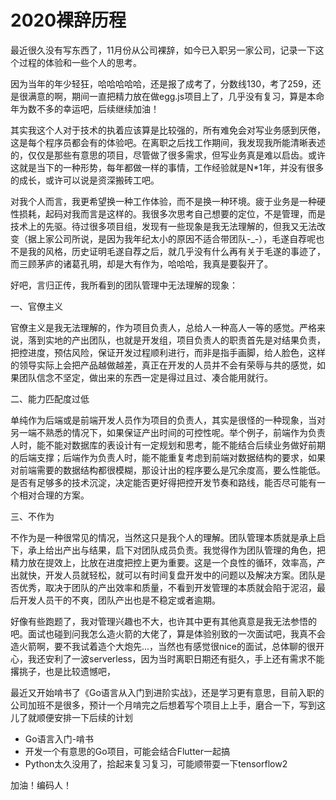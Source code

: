 # 2020裸辞历程

最近很久没有写东西了，11月份从公司裸辞，如今已入职另一家公司，记录一下这个过程的体验和一些个人的思考。

因为当年的年少轻狂，哈哈哈哈哈，还是报了成考了，分数线130，考了259，还是很满意的啊，期间一直把精力放在做egg.js项目上了，几乎没有复习，算是本命年为数不多的幸运吧，后续继续加油！

其实我这个人对于技术的执着应该算是比较强的，所有难免会对写业务感到厌倦，这是每个程序员都会有的体验吧。在离职之后找工作期间，我发现我所能清晰表述的，仅仅是那些有意思的项目，尽管做了很多需求，但写业务真是难以启齿。或许这就是当下的一种形势，每年都做一样的事情，工作经验就是N\*1年，并没有很多的成长，或许可以说是资深搬砖工吧。

对我个人而言，我更希望换一种工作体验，而不是换一种环境。疲于业务是一种硬性损耗，起码对我而言是这样的。我很多次思考自己想要的定位，不是管理，而是技术上的先驱。待过很多项目组，发现有一些现象是我无法理解的，但我又无法改变（据上家公司所说，是因为我年纪太小的原因不适合带团队-\_-），毛遂自荐呢也不是我的风格，历史证明毛遂自荐之后，就几乎没有什么再有关于毛遂的事迹了，而三顾茅庐的诸葛孔明，却是大有作为，哈哈哈，我真是要裂开了。

好吧，言归正传，我所看到的团队管理中无法理解的现象：

一、官僚主义

官僚主义是我无法理解的，作为项目负责人，总给人一种高人一等的感觉。严格来说，落到实地的产出团队，也就是开发组，项目负责人的职责首先是对结果负责，把控进度，预估风险，保证开发过程顺利进行，而非是指手画脚，给人脸色，这样的领导实际上会把产品越做越差，真正在开发的人员并不会有荣辱与共的感觉，如果团队信念不坚定，做出来的东西一定是得过且过、凑合能用就行。

二、能力匹配度过低

单纯作为后端或是前端开发人员作为项目的负责人，其实是很怪的一种现象，当对另一端不熟悉的情况下，如果保证产出时间的可控性呢。举个例子，前端作为负责人时，能不能对数据库的表设计有一定规划和思考，能不能结合后续业务做好前期的后端支撑；后端作为负责人时，能不能重复考虑到前端对数据结构的要求，如果对前端需要的数据结构都很模糊，那设计出的程序要么是冗余度高，要么性能低。是否有足够多的技术沉淀，决定能否更好得把控开发节奏和路线，能否尽可能有一个相对合理的方案。

三、不作为

不作为是一种很常见的情况，当然这只是我个人的理解。团队管理本质就是承上启下，承上给出产出与结果，启下对团队成员负责。我觉得作为团队管理的角色，把精力放在提效上，比放在进度把控上更为重要。这是一个良性的循环，效率高，产出就快，开发人员就轻松，就可以有时间复盘开发中的问题以及解决方案。团队是否优秀，取决于团队的产出效率和质量，不看到开发管理的本质就会陷于泥沼，最后开发人员干的不爽，团队产出也是不稳定或者逾期。

好像有些跑题了，我对管理兴趣也不大，也许其中更有其他真意是我无法参悟的吧。面试也碰到问我怎么造火箭的大佬了，算是体验别致的一次面试吧，我真不会造火箭啊，要不我试着造个大炮先...，当然也有感觉很nice的面试，总体聊的很开心，我还安利了一波serverless，因为当时离职日期还有挺久，手上还有需求不能撂挑子，也是比较遗憾吧，

最近又开始啃书了《Go语言从入门到进阶实战》，还是学习更有意思，目前入职的公司加班不是很多，预计一个月啃完之后想着写个项目上上手，磨合一下，写到这儿了就顺便安排一下后续的计划

* Go语言入门-啃书
* 开发一个有意思的Go项目，可能会结合Flutter一起搞
* Python太久没用了，拾起来复习复习，可能顺带耍一下tensorflow2

加油！编码人！

